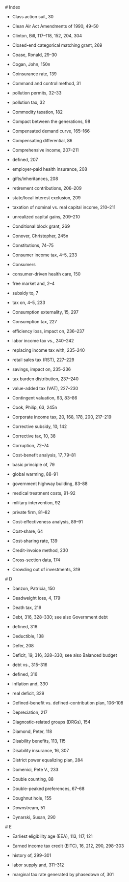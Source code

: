 \# Index

* Class action suit, 30

* Clean Air Act Amendments of 1990, 49–50

* Clinton, Bill, 117–118, 152, 204, 304

* Closed-end categorical matching grant, 269

* Coase, Ronald, 29–30

* Cogan, John, 150n

* Coinsurance rate, 139

* Command and control method, 31

* pollution permits, 32–33
* pollution tax, 32

* Commodity taxation, 182

* Compact between the generations, 98

* Compensated demand curve, 165–166

* Compensating differential, 86

* Comprehensive income, 207–211

* defined, 207
* employer-paid health insurance, 208
* gifts/inheritances, 208
* retirement contributions, 208–209
* state/local interest exclusion, 209
* taxation of nominal vs. real capital income, 210–211
* unrealized capital gains, 209–210

* Conditional block grant, 269

* Conover, Christopher, 245n

* Constitutions, 74–75

* Consumer income tax, 4–5, 233

* Consumers

* consumer-driven health care, 150
* free market and, 2–4
* subsidy to, 7
* tax on, 4–5, 233

* Consumption externality, 15, 297

* Consumption tax, 227

* efficiency loss, impact on, 236–237
* labor income tax vs., 240–242
* replacing income tax with, 235–240
* retail sales tax (RST), 227–229
* savings, impact on, 235–236
* tax burden distribution, 237–240
* value-added tax (VAT), 227–230

* Contingent valuation, 63, 83–86

* Cook, Philip, 63, 245n

* Corporate income tax, 20, 168, 178, 200, 217–219

* Corrective subsidy, 10, 142

* Corrective tax, 10, 38

* Corruption, 72–74

* Cost-benefit analysis, 17, 79–81

* basic principle of, 79
* global warming, 88–91
* government highway building, 83–88
* medical treatment costs, 91–92
* military intervention, 92
* private firm, 81–82

* Cost-effectiveness analysis, 89–91

* Cost-share, 64

* Cost-sharing rate, 139

* Credit-invoice method, 230

* Cross-section data, 174

* Crowding out of investments, 319

\# D

* Danzon, Patricia, 150

* Deadweight loss, 4, 179

* Death tax, 219

* Debt, 316, 328–330; see also Government debt
* defined, 316

* Deductible, 138

* Defer, 208

* Deficit, 19, 316, 328–330; see also Balanced budget

* debt vs., 315–316
* defined, 316
* inflation and, 330
* real deficit, 329

* Defined-benefit vs. defined-contribution plan, 106–108

* Depreciation, 217

* Diagnostic-related groups (DRGs), 154

* Diamond, Peter, 118

* Disability benefits, 113, 115

* Disability insurance, 16, 307

* District power equalizing plan, 284

* Domenici, Pete V., 233

* Double counting, 88

* Double-peaked preferences, 67–68

* Doughnut hole, 155

* Downstream, 51

* Dynarski, Susan, 290

\# E

* Earliest eligibility age (EEA), 113, 117, 121

* Earned income tax credit (EITC), 16, 212, 290, 298–303

* history of, 299–301
* labor supply and, 311–312
* marginal tax rate generated by phasedown of, 301